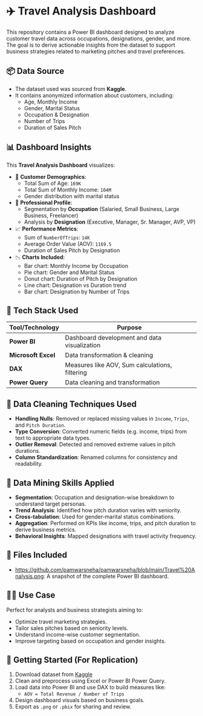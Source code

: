
# ✈️ Travel Analysis Dashboard

This repository contains a Power BI dashboard designed to analyze customer travel data across occupations, designations, gender, and more. The goal is to derive actionable insights from the dataset to support business strategies related to marketing pitches and travel preferences.

## 📦 Data Source

- The dataset used was sourced from **Kaggle**.
- It contains anonymized information about customers, including:
  - Age, Monthly Income
  - Gender, Marital Status
  - Occupation & Designation
  - Number of Trips
  - Duration of Sales Pitch

## 📊 Dashboard Insights

This **Travel Analysis Dashboard** visualizes:

- 👤 **Customer Demographics**:
  - Total Sum of Age: `169K`
  - Total Sum of Monthly Income: `104M`
  - Gender distribution with marital status
- 💼 **Professional Profile**:
  - Segmentation by **Occupation** (Salaried, Small Business, Large Business, Freelancer)
  - Analysis by **Designation** (Executive, Manager, Sr. Manager, AVP, VP)
- 📈 **Performance Metrics**:
  - Sum of `NumberOfTrips`: `14K`
  - Average Order Value (AOV): `1169.5`
  - Duration of Sales Pitch by Designation
- 📉 **Charts Included**:
  - Bar chart: Monthly Income by Occupation
  - Pie chart: Gender and Marital Status
  - Donut chart: Duration of Pitch by Designation
  - Line chart: Designation vs Duration trend
  - Bar chart: Designation by Number of Trips

## 🧰 Tech Stack Used

| Tool/Technology | Purpose                                      |
|------------------|----------------------------------------------|
| **Power BI**     | Dashboard development and data visualization |
| **Microsoft Excel** | Data transformation & cleaning             |
| **DAX**          | Measures like AOV, Sum calculations, filtering |
| **Power Query**  | Data cleaning and transformation              |

## 🧹 Data Cleaning Techniques Used

- **Handling Nulls**: Removed or replaced missing values in `Income`, `Trips`, and `Pitch Duration`.
- **Type Conversion**: Converted numeric fields (e.g. income, trips) from text to appropriate data types.
- **Outlier Removal**: Detected and removed extreme values in pitch durations.
- **Column Standardization**: Renamed columns for consistency and readability.

## 🔎 Data Mining Skills Applied

- **Segmentation**: Occupation and designation-wise breakdown to understand target personas.
- **Trend Analysis**: Identified how pitch duration varies with seniority.
- **Cross-tabulation**: Used for gender-marital status combinations.
- **Aggregation**: Performed on KPIs like income, trips, and pitch duration to derive business metrics.
- **Behavioral Insights**: Mapped designations with travel activity frequency.

## 📁 Files Included

- https://github.com/pamwarsneha/pamwarsneha/blob/main/Travel%20Analysis.png: A snapshot of the complete Power BI dashboard.

## 🧑‍💼 Use Case

Perfect for analysts and business strategists aiming to:

- Optimize travel marketing strategies.
- Tailor sales pitches based on seniority levels.
- Understand income-wise customer segmentation.
- Improve targeting based on occupation and gender insights.

## 🚀 Getting Started (For Replication)

1. Download dataset from [Kaggle](https://www.kaggle.com/)
2. Clean and preprocess using Excel or Power BI Power Query.
3. Load data into Power BI and use DAX to build measures like:
   - `AOV = Total Revenue / Number of Trips`
4. Design dashboard visuals based on business goals.
5. Export as `.png` or `.pbix` for sharing and review.


<!--
**pamwarsneha/pamwarsneha** is a ✨ _special_ ✨ repository because its `README.md` (this file) appears on your GitHub profile.

Here are some ideas to get you started:

- 🔭 I’m currently working on ...
- 🌱 I’m currently learning ...
- 👯 I’m looking to collaborate on ...
- 🤔 I’m looking for help with ...
- 💬 Ask me about ...
- 📫 How to reach me: ...
- 😄 Pronouns: ...
- ⚡ Fun fact: ...
-->
